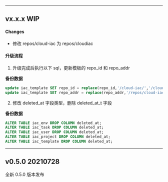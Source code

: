 
------
## vx.x.x WIP
#### Changes
- 修改 repos/cloud-iac 为 repos/cloudiac

#### 升级流程
1. 升级完成后执行以下 sql，更新模板的 repo_id 和 repo_addr        

**备份数据**
```sql
update iac_template SET repo_id = replace(repo_id,'/cloud-iac/','/cloudiac/') where repo_id like '/cloud-iac/%';
update iac_template SET repo_addr = replace(repo_addr,'/repos/cloud-iac/','/repos/cloudiac/') where repo_addr like '%/repos/cloud-iac/%';
```

2. 修改 deleted_at 字段类型，删除 deleted_at_t 字段

**备份数据**
```sql
ALTER TABLE iac_env DROP COLUMN deleted_at;
ALTER TABLE iac_task DROP COLUMN deleted_at;
ALTER TABLE iac_user DROP COLUMN deleted_at;
ALTER TABLE iac_project DROP COLUMN deleted_at;
ALTER TABLE iac_template DROP COLUMN deleted_at;
```

------
## v0.5.0 20210728
全新 0.5.0 版本发布

